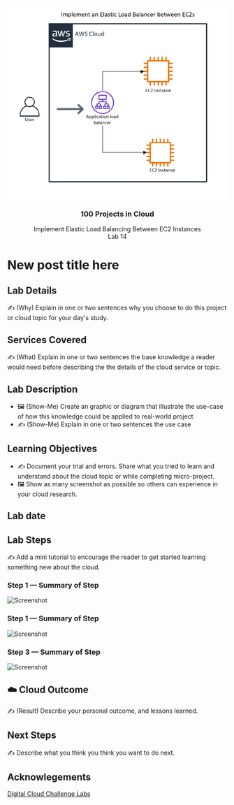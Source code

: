 <br />

<p align="center">
    <a href="img/">
        <img src="Implement_ELB_EC2s.png">
    </a>
    <h3 align="center">100 Projects in Cloud</h3>
<p align="center">
    Implement Elastic Load Balancing Between EC2 Instances
        <br />
        Lab 14
        <br/>
    </p>
</p>

# New post title here

## Lab Details

✍️ (Why) Explain in one or two sentences why you choose to do this project or cloud topic for your day's study.

## Services Covered

✍️ (What) Explain in one or two sentences the base knowledge a reader would need before describing the the details of the cloud service or topic.

## Lab Description

- 🖼️ (Show-Me) Create an graphic or diagram that illustrate the use-case of how this knowledge could be applied to real-world project
- ✍️ (Show-Me) Explain in one or two sentences the use case

## Learning Objectives

- ✍️ Document your trial and errors. Share what you tried to learn and understand about the cloud topic or while completing micro-project.
- 🖼️ Show as many screenshot as possible so others can experience in your cloud research.

## Lab date


## Lab Steps

✍️ Add a mini tutorial to encourage the reader to get started learning something new about the cloud.

### Step 1 — Summary of Step

![Screenshot](https://via.placeholder.com/500x300)

### Step 1 — Summary of Step

![Screenshot](https://via.placeholder.com/500x300)

### Step 3 — Summary of Step

![Screenshot](https://via.placeholder.com/500x300)

## ☁️ Cloud Outcome

✍️ (Result) Describe your personal outcome, and lessons learned.

## Next Steps

✍️ Describe what you think you think you want to do next.

## Acknowlegements

[Digital Cloud Challenge Labs](https://digitalcloud.training/hands-on-challenge-labs/)
